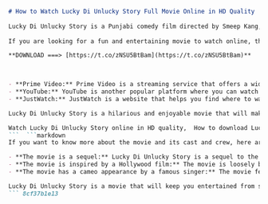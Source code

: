 
 ```markdown 
# How to Watch Lucky Di Unlucky Story Full Movie Online in HD Quality
  
Lucky Di Unlucky Story is a Punjabi comedy film directed by Smeep Kang, and starring Gippy Grewal and Surveen Chawla in lead roles. The film was released in 2013 and received positive reviews from critics and audiences alike. The film is a situational comedy based on the lives of four friends, Lucky, Dimpa, Brar and Sidhu, who get into hilarious troubles due to their love affairs and misadventures.
  
If you are looking for a fun and entertaining movie to watch online, then Lucky Di Unlucky Story is a great choice. But how can you watch it online in HD quality? Here are some options for you:
 
**DOWNLOAD ===> [https://t.co/zNSU5BtBam](https://t.co/zNSU5BtBam)**


  
- **Prime Video:** Prime Video is a streaming service that offers a wide range of movies and shows to watch online. You can buy or rent Lucky Di Unlucky Story on Prime Video and watch it in HD quality on your device. Prime Video also offers a 30-day free trial for new users, so you can enjoy the movie without paying anything.
- **YouTube:** YouTube is another popular platform where you can watch movies and videos online. You can find Lucky Di Unlucky Story on YouTube and watch it for free. However, the quality may not be as good as Prime Video, and you may have to deal with ads and interruptions.
- **JustWatch:** JustWatch is a website that helps you find where to watch movies and shows online. You can search for Lucky Di Unlucky Story on JustWatch and see which streaming services offer it. You can also compare the prices and quality of different options and choose the best one for you.

Lucky Di Unlucky Story is a hilarious and enjoyable movie that will make you laugh out loud. You can watch it online in HD quality by using any of the options mentioned above. So, what are you waiting for? Grab some popcorn and enjoy the movie!
 
Watch Lucky Di Unlucky Story online in HD quality,  How to download Lucky Di Unlucky Story full movie for free,  Lucky Di Unlucky Story streaming sites with subtitles,  Lucky Di Unlucky Story HD online player review and rating,  Best comedy movies like Lucky Di Unlucky Story to watch online,  Lucky Di Unlucky Story full movie download link,  Where to watch Lucky Di Unlucky Story online legally,  Lucky Di Unlucky Story cast and crew details,  Lucky Di Unlucky Story HD online player features and benefits,  Lucky Di Unlucky Story movie plot summary and spoilers,  Lucky Di Unlucky Story online watch options and prices,  Lucky Di Unlucky Story full movie in HD quality on YouTube,  Lucky Di Unlucky Story HD online player installation and setup guide,  Lucky Di Unlucky Story movie trivia and facts,  Lucky Di Unlucky Story online streaming quality comparison,  Lucky Di Unlucky Story full movie download in Hindi dubbed,  Lucky Di Unlucky Story HD online player customer support and feedback,  Lucky Di Unlucky Story movie songs and soundtrack list,  Lucky Di Unlucky Story online watch with friends and family,  Lucky Di Unlucky Story full movie download in 720p, 1080p, 4K resolution,  Lucky Di Unlucky Story HD online player compatibility and requirements,  Lucky Di Unlucky Story movie awards and nominations,  Lucky Di Unlucky Story online streaming availability and regions,  Lucky Di Unlucky Story full movie download torrent magnet link,  Lucky Di Unlucky Story HD online player pros and cons,  Lucky Di Unlucky Story movie reviews and ratings from critics and audiences,  Lucky Di Unlucky Story online watch with English subtitles,  Lucky Di Unlucky Story full movie download in MP4, MKV, AVI format,  Lucky Di Unlucky Story HD online player alternatives and competitors,  Lucky Di Unlucky Story movie behind the scenes and making of videos,  Lucky Di Unlucky Story online streaming platforms and devices,  Lucky Di Unlucky Story full movie download with no ads or surveys,  Lucky Di Unlucky Story HD online player updates and bug fixes,  Lucky Di Unlucky Story movie quotes and dialogues,  Lucky Di Unlucky Story online watch in high speed and low bandwidth,  Lucky Di Unlucky Story full movie download with subtitles in different languages,  Lucky Di Unlucky Story HD online player testimonials and user reviews,  Lucky Di Unlucky Story movie box office collection and budget,  Lucky Di Unlucky Story online watch in different genres and categories,  Lucky Di Unlucky Story full movie download with bonus content and extras
 ```  ```markdown 
If you want to know more about the movie and its cast and crew, here are some interesting facts for you:

- **The movie is a sequel:** Lucky Di Unlucky Story is a sequel to the 2012 film Carry On Jatta, which was also directed by Smeep Kang and starred Gippy Grewal and Jaswinder Bhalla. The movie follows the same characters and their new adventures.
- **The movie is inspired by a Hollywood film:** The movie is loosely based on the 2009 Hollywood comedy film The Hangover, which was about four friends who wake up after a bachelor party and have to deal with the consequences of their actions.
- **The movie has a cameo appearance by a famous singer:** The movie features a special appearance by the popular Punjabi singer and actor Diljit Dosanjh, who plays himself in the movie. He sings a song called "Lak 28 Kudi Da" with Gippy Grewal and Surveen Chawla.

Lucky Di Unlucky Story is a movie that will keep you entertained from start to finish. It has comedy, romance, action and drama, all in one package. You can watch it online in HD quality and have a great time with your friends and family.
 ``` 8cf37b1e13
 
